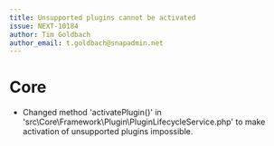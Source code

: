 ```yaml
---
title: Unsupported plugins cannot be activated
issue: NEXT-10184
author: Tim Goldbach
author_email: t.goldbach@snapadmin.net 
---
```

# Core
* Changed method 'activatePlugin()' in 'src\Core\Framework\Plugin\PluginLifecycleService.php' to make activation of unsupported plugins impossible.
